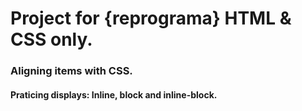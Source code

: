 # Project for {reprograma} HTML & CSS only. 

### Aligning items with CSS.  

#### Praticing displays: Inline, block and inline-block. 




